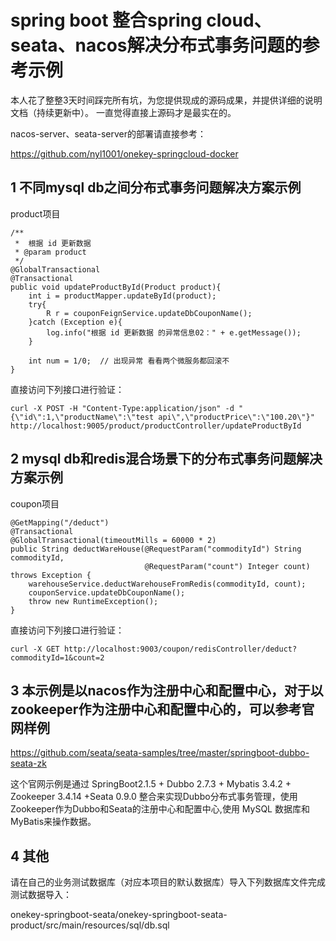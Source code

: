 # spring boot 整合spring cloud、seata、nacos解决分布式事务问题的参考示例
本人花了整整3天时间踩完所有坑，为您提供现成的源码成果，并提供详细的说明文档（持续更新中）。
一直觉得直接上源码才是最实在的。

nacos-server、seata-server的部署请直接参考：

https://github.com/nyl1001/onekey-springcloud-docker

## 1 不同mysql db之间分布式事务问题解决方案示例

product项目


```
/**
 *  根据 id 更新数据
 * @param product
 */
@GlobalTransactional
@Transactional
public void updateProductById(Product product){
    int i = productMapper.updateById(product);
    try{
        R r = couponFeignService.updateDbCouponName();
    }catch (Exception e){
        log.info("根据 id 更新数据 的异常信息02：" + e.getMessage());
    }

    int num = 1/0;  // 出现异常 看看两个微服务都回滚不
}
```

直接访问下列接口进行验证：

```
curl -X POST -H "Content-Type:application/json" -d "{\"id\":1,\"productName\":\"test api\",\"productPrice\":\"100.20\"}" http://localhost:9005/product/productController/updateProductById
```

## 2 mysql db和redis混合场景下的分布式事务问题解决方案示例

coupon项目

```
@GetMapping("/deduct")
@Transactional
@GlobalTransactional(timeoutMills = 60000 * 2)
public String deductWareHouse(@RequestParam("commodityId") String commodityId,
                              @RequestParam("count") Integer count) throws Exception {
    warehouseService.deductWarehouseFromRedis(commodityId, count);
    couponService.updateDbCouponName();
    throw new RuntimeException();
}
```

直接访问下列接口进行验证：

```
curl -X GET http://localhost:9003/coupon/redisController/deduct?commodityId=1&count=2
```

## 3 本示例是以nacos作为注册中心和配置中心，对于以zookeeper作为注册中心和配置中心的，可以参考官网样例

https://github.com/seata/seata-samples/tree/master/springboot-dubbo-seata-zk

这个官网示例是通过 SpringBoot2.1.5 + Dubbo 2.7.3 + Mybatis 3.4.2 + Zookeeper 3.4.14 +Seata 0.9.0 整合来实现Dubbo分布式事务管理，使用Zookeeper作为Dubbo和Seata的注册中心和配置中心,使用 MySQL 数据库和 MyBatis来操作数据。


## 4 其他

请在自己的业务测试数据库（对应本项目的默认数据库）导入下列数据库文件完成测试数据导入：

onekey-springboot-seata/onekey-springboot-seata-product/src/main/resources/sql/db.sql





